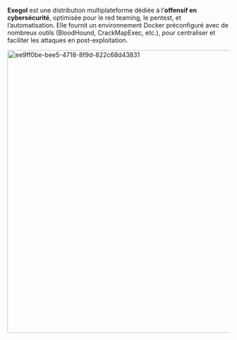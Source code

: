 **Exegol** est une distribution multiplateforme dédiée à l’**offensif en cybersécurité**, optimisée pour le red teaming, le pentest, et l’automatisation.
Elle fournit un environnement Docker préconfiguré avec de nombreux outils (BloodHound, CrackMapExec, etc.), pour centraliser et faciliter les attaques en post-exploitation.



<img width="1280" height="640" alt="ee9ff0be-bee5-4718-8f9d-822c68d43831" src="https://github.com/user-attachments/assets/9eedb3a8-2939-4ced-864f-604b9f95f6ee" />
